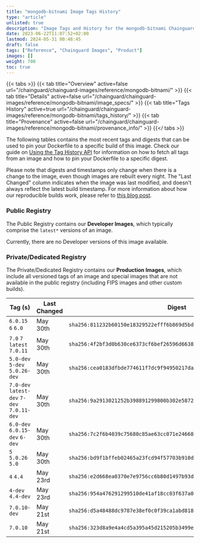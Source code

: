 ```yaml
---
title: "mongodb-bitnami Image Tags History"
type: "article"
unlisted: true
description: "Image Tags and History for the mongodb-bitnami Chainguard Image"
date: 2023-06-22T11:07:52+02:00
lastmod: 2024-05-31 00:48:45
draft: false
tags: ["Reference", "Chainguard Images", "Product"]
images: []
weight: 700
toc: true
---
```


{{< tabs >}}
{{< tab title="Overview" active=false url="/chainguard/chainguard-images/reference/mongodb-bitnami/" >}}
{{< tab title="Details" active=false url="/chainguard/chainguard-images/reference/mongodb-bitnami/image_specs/" >}}
{{< tab title="Tags History" active=true url="/chainguard/chainguard-images/reference/mongodb-bitnami/tags_history/" >}}
{{< tab title="Provenance" active=false url="/chainguard/chainguard-images/reference/mongodb-bitnami/provenance_info/" >}}
{{</ tabs >}}

The following tables contains the most recent tags and digests that can be used to pin your Dockerfile to a specific build of this image. Check our guide on [Using the Tag History API](/chainguard/chainguard-images/using-the-tag-history-api/) for information on how to fetch all tags from an image and how to pin your Dockerfile to a specific digest.

Please note that digests and timestamps only change when there is a change to the image, even though images are rebuilt every night. The "Last Changed" column indicates when the image was last modified, and doesn't always reflect the latest build timestamp. For more information about how our reproducible builds work, please refer to [this blog post](https://www.chainguard.dev/unchained/reproducing-chainguards-reproducible-image-builds).

### Public Registry
The Public Registry contains our **Developer Images**, which typically comprise the `latest*` versions of an image.

Currently, there are no Developer versions of this image available.

### Private/Dedicated Registry
The Private/Dedicated Registry contains our **Production Images**, which include all versioned tags of an image and special images that are not available in the public registry (including FIPS images and other custom builds).

| Tag (s)                                      | Last Changed | Digest                                                                    |
|----------------------------------------------|--------------|---------------------------------------------------------------------------|
|  `6.0.15` `6` `6.0`                          | May 30th     | `sha256:811232b60150e18329522efff6b869d5bdc1cf255692ebb546ba3be48c453f89` |
|  `7.0` `7` `latest` `7.0.11`                 | May 30th     | `sha256:4f2bf3d0b630ce6373cf6bef26596d66387d76927ec0e19155f9e7decb1e284c` |
|  `5.0-dev` `5-dev` `5.0.26-dev`              | May 30th     | `sha256:cea0183dfbde774611f7dc9f94950217dac54f6f7945fde42df6b475da925515` |
|  `7.0-dev` `latest-dev` `7-dev` `7.0.11-dev` | May 30th     | `sha256:9a2913021252b398891299800b302e5872eba63f5e21c4d835432e2307d60c0a` |
|  `6.0-dev` `6.0.15-dev` `6-dev`              | May 30th     | `sha256:7c2f6b4039c75680c85ae63cc071e246689eab8d089e742ab75cd3fb4b82f274` |
|  `5` `5.0.26` `5.0`                          | May 30th     | `sha256:bd9f1bffeb02465a23fcd94f57703b910da839ad1cf4c9df277fcc6f6063e975` |
|  `4` `4.4`                                   | May 23rd     | `sha256:e2d668ea0370e7e9756cc6b80d1497b93d6c912ebf3e812d5034f4ad63803c72` |
|  `4-dev` `4.4-dev`                           | May 23rd     | `sha256:954a476291299510de41af18cc03f637a00a20bad807337c07ae40b9fb81055d` |
|  `7.0.10-dev`                                | May 21st     | `sha256:d5a48488dc9787e38ef0c0f39ca1abd8184f1b0c9118796bc6e70501278691dc` |
|  `7.0.10`                                    | May 21st     | `sha256:323d8a9e4a4cd5a395a45d215205b3499e2ae2ef56ece7f9992e0d21888a9ac7` |

